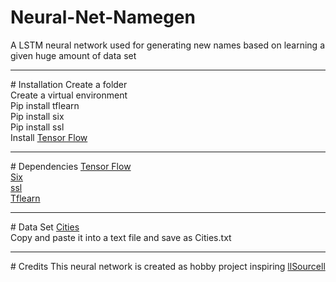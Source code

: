 # Neural-Net-Namegen
A LSTM neural network used for generating new names based on learning a given huge amount of data set
<hr>
# Installation
  Create a folder<br>
  Create a virtual environment<br>
  Pip install tflearn<br>
  Pip install six<br>
  Pip install ssl<br>
  Install <a href="https://www.tensorflow.org/versions/r0.11/get_started/os_setup.html#virtualenv-installation">Tensor Flow</a>
<hr>
# Dependencies
  <a href="https://www.tensorflow.org">Tensor Flow</a><br>
  <a href="https://pythonhosted.org/six/">Six</a><br>
  <a href="https://pypi.python.org/pypi/ssl/">ssl</a><br>
  <a href="https://pypi.python.org/pypi/tflearn/0.2.2">Tflearn</a>
<hr>
# Data Set
  <a href="https://raw.githubusercontent.com/tflearn/tflearn.github.io/master/resources/US_Cities.txt">Cities</a><br>
  Copy and paste it into a text file and save as Cities.txt
<hr>
# Credits
  This neural network is created as hobby project inspiring <a href="https://github.com/llSourcell/">llSourcell</a>
